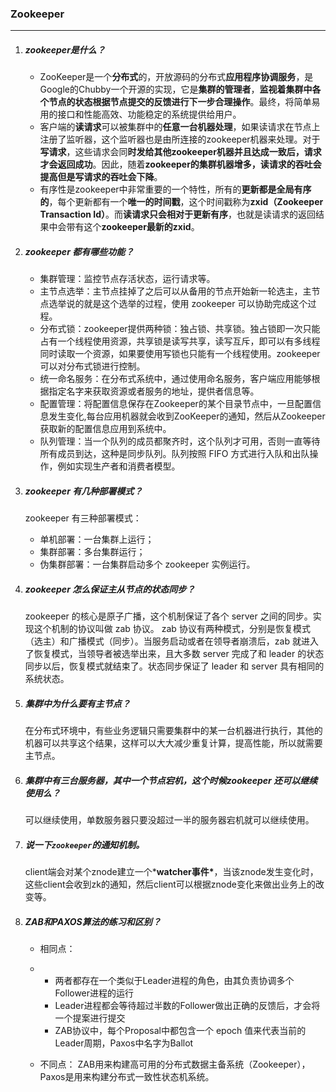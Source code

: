 ### Zookeeper

***

1. ##### zookeeper是什么？

   - ZooKeeper是一个**分布式**的，开放源码的分布式**应用程序协调服务**，是Google的Chubby一个开源的实现，它是**集群的管理者**，**监视着集群中各个节点的状态根据节点提交的反馈进行下一步合理操作**。最终，将简单易用的接口和性能高效、功能稳定的系统提供给用户。
   - 客户端的**读请求**可以被集群中的**任意一台机器处理**，如果读请求在节点上注册了监听器，这个监听器也是由所连接的zookeeper机器来处理。对于**写请求**，这些请求会同**时发给其他zookeeper机器并且达成一致后，请求才会返回成功**。因此，随着**zookeeper的集群机器增多，读请求的吞吐会提高但是写请求的吞吐会下降**。
   - 有序性是zookeeper中非常重要的一个特性，所有的**更新都是全局有序的**，每个更新都有一个**唯一的时间戳**，这个时间戳称为**zxid（Zookeeper Transaction Id）**。而**读请求只会相对于更新有序**，也就是读请求的返回结果中会带有这个**zookeeper最新的zxid**。

2. ##### zookeeper 都有哪些功能？

   - 集群管理：监控节点存活状态，运行请求等。
   - 主节点选举：主节点挂掉了之后可以从备用的节点开始新一轮选主，主节点选举说的就是这个选举的过程，使用 zookeeper 可以协助完成这个过程。 
   - 分布式锁：zookeeper提供两种锁：独占锁、共享锁。独占锁即一次只能占有一个线程使用资源，共享锁是读写共享，读写互斥，即可以有多线程同时读取一个资源，如果要使用写锁也只能有一个线程使用。zookeeper可以对分布式锁进行控制。
   - 统一命名服务：在分布式系统中，通过使用命名服务，客户端应用能够根据指定名字来获取资源或者服务的地址，提供者信息等。
   - 配置管理：将配置信息保存在Zookeeper的某个目录节点中，一旦配置信息发生变化,每台应用机器就会收到ZooKeeper的通知，然后从Zookeeper获取新的配置信息应用到系统中。 
   - 队列管理：当一个队列的成员都聚齐时，这个队列才可用，否则一直等待所有成员到达，这种是同步队列。队列按照 FIFO 方式进行入队和出队操作，例如实现生产者和消费者模型。 

3. ##### zookeeper 有几种部署模式？

   zookeeper 有三种部署模式：

   - 单机部署：一台集群上运行；
   - 集群部署：多台集群运行；
   - 伪集群部署：一台集群启动多个 zookeeper 实例运行。

4. ##### zookeeper 怎么保证主从节点的状态同步？

   zookeeper 的核心是原子广播，这个机制保证了各个 server 之间的同步。实现这个机制的协议叫做 zab 协议。 zab 协议有两种模式，分别是恢复模式（选主）和广播模式（同步）。当服务启动或者在领导者崩溃后，zab 就进入了恢复模式，当领导者被选举出来，且大多数 server 完成了和 leader 的状态同步以后，恢复模式就结束了。状态同步保证了 leader 和 server 具有相同的系统状态。 

5. ##### 集群中为什么要有主节点？

   在分布式环境中，有些业务逻辑只需要集群中的某一台机器进行执行，其他的机器可以共享这个结果，这样可以大大减少重复计算，提高性能，所以就需要主节点。 

6. ##### 集群中有三台服务器，其中一个节点宕机，这个时候zookeeper 还可以继续使用么？

   可以继续使用，单数服务器只要没超过一半的服务器宕机就可以继续使用。 

7. ##### 说一下`zookeeper`的通知机制。

   client端会对某个znode建立一个***watcher事件\***，当该znode发生变化时，这些client会收到zk的通知，然后client可以根据znode变化来做出业务上的改变等。 

8. ##### ZAB和PAXOS算法的练习和区别？

   - 相同点：

   - - 两者都存在一个类似于Leader进程的角色，由其负责协调多个Follower进程的运行
     - Leader进程都会等待超过半数的Follower做出正确的反馈后，才会将一个提案进行提交
     - ZAB协议中，每个Proposal中都包含一个 epoch 值来代表当前的Leader周期，Paxos中名字为Ballot

   - 不同点：
     ZAB用来构建高可用的分布式数据主备系统（Zookeeper），Paxos是用来构建分布式一致性状态机系统。